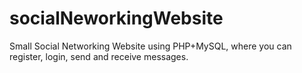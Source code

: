 # socialNeworkingWebsite
Small Social Networking Website using PHP+MySQL, where you can register, login, send and receive messages. 

